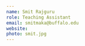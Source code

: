 ```yaml
---
name: Smit Rajguru
role: Teaching Assistant
email: smitmaka@buffalo.edu
website:
photo: smit.jpg
---
```


<!-- I like teaching Computer Science! -->
